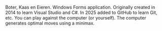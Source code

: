 Boter, Kaas en Eieren.
Windows Forms application.
Originally created in 2014 to learn Visual Studio and C#.
In 2025 added to GitHub to learn Git, etc.
You can play against the computer (or yourself).
The computer generates optimal moves using a minimax.
